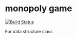 # monopoly game
[![Build Status](https://travis-ci.org/yanmarques/aula-ed.svg?branch=master)](https://travis-ci.org/yanmarques/aula-ed)
 
 For data structure class